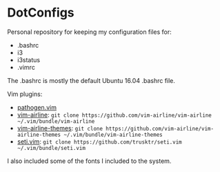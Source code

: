 # DotConfigs

Personal repository for keeping my configuration files for:

- .bashrc
- i3
- i3status
- .vimrc

The .bashrc is mostly the default Ubuntu 16.04 .bashrc file.

Vim plugins:
- [pathogen.vim](https://github.com/tpope/vim-pathogen)
- [vim-airline](https://github.com/vim-airline/vim-airline): `git clone https://github.com/vim-airline/vim-airline ~/.vim/bundle/vim-airline`
- [vim-airline-themes](https://github.com/vim-airline/vim-airline-themes): `git clone https://github.com/vim-airline/vim-airline-themes ~/.vim/bundle/vim-airline-themes`
- [seti.vim](https://github.com/trusktr/seti.vim): `git clone https://github.com/trusktr/seti.vim ~/.vim/bundle/seti.vim`

I also included some of the fonts I included to the system.
